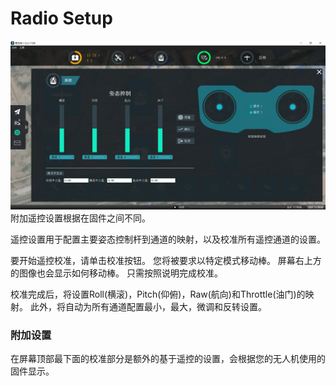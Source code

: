 # Radio Setup

![](/SetupView/radio.jpg)  
附加遥控设置根据在固件之间不同。

遥控设置用于配置主要姿态控制杆到通道的映射，以及校准所有遥控通道的设置。

要开始遥控校准，请单击校准按钮。 您将被要求以特定模式移动棒。 屏幕右上方的图像也会显示如何移动棒。 只需按照说明完成校准。

校准完成后，将设置Roll\(横滚\)，Pitch\(仰俯\)，Raw\(航向\)和Throttle\(油门\)的映射。 此外，将自动为所有通道配置最小，最大，微调和反转设置。

### 附加设置

在屏幕顶部最下面的校准部分是额外的基于遥控的设置，会根据您的无人机使用的固件显示。

